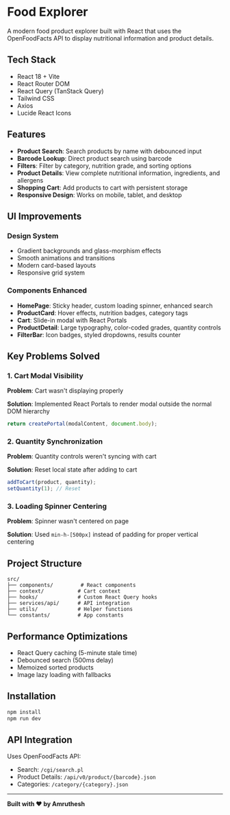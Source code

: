# Food Explorer

A modern food product explorer built with React that uses the OpenFoodFacts API to display nutritional information and product details.

## Tech Stack

- React 18 + Vite
- React Router DOM
- React Query (TanStack Query)
- Tailwind CSS
- Axios
- Lucide React Icons

## Features

- **Product Search**: Search products by name with debounced input
- **Barcode Lookup**: Direct product search using barcode
- **Filters**: Filter by category, nutrition grade, and sorting options
- **Product Details**: View complete nutritional information, ingredients, and allergens
- **Shopping Cart**: Add products to cart with persistent storage
- **Responsive Design**: Works on mobile, tablet, and desktop

## UI Improvements

### Design System

- Gradient backgrounds and glass-morphism effects
- Smooth animations and transitions
- Modern card-based layouts
- Responsive grid system

### Components Enhanced

- **HomePage**: Sticky header, custom loading spinner, enhanced search
- **ProductCard**: Hover effects, nutrition badges, category tags
- **Cart**: Slide-in modal with React Portals
- **ProductDetail**: Large typography, color-coded grades, quantity controls
- **FilterBar**: Icon badges, styled dropdowns, results counter

## Key Problems Solved

### 1. Cart Modal Visibility

**Problem**: Cart wasn't displaying properly

**Solution**: Implemented React Portals to render modal outside the normal DOM hierarchy

```javascript
return createPortal(modalContent, document.body);
```

### 2. Quantity Synchronization

**Problem**: Quantity controls weren't syncing with cart

**Solution**: Reset local state after adding to cart

```javascript
addToCart(product, quantity);
setQuantity(1); // Reset
```

### 3. Loading Spinner Centering

**Problem**: Spinner wasn't centered on page

**Solution**: Used `min-h-[500px]` instead of padding for proper vertical centering

## Project Structure

```
src/
├── components/         # React components
├── context/           # Cart context
├── hooks/             # Custom React Query hooks
├── services/api/      # API integration
├── utils/             # Helper functions
└── constants/         # App constants
```

## Performance Optimizations

- React Query caching (5-minute stale time)
- Debounced search (500ms delay)
- Memoized sorted products
- Image lazy loading with fallbacks

## Installation

```bash
npm install
npm run dev
```

## API Integration

Uses OpenFoodFacts API:

- Search: `/cgi/search.pl`
- Product Details: `/api/v0/product/{barcode}.json`
- Categories: `/category/{category}.json`

---

**Built with ❤️ by Amruthesh**
